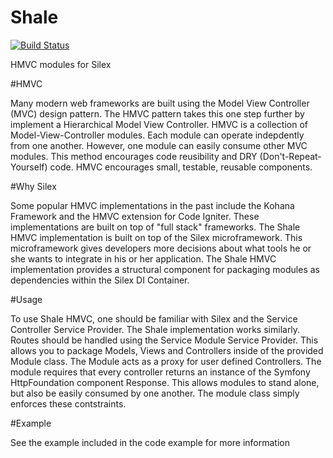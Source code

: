 Shale
=====

[![Build Status](https://travis-ci.org/ShalePHP/HMVC.png?branch=master)](https://travis-ci.org/ShalePHP/HMVC)

HMVC modules for Silex


#HMVC

Many modern web frameworks are built using the Model View Controller (MVC) design pattern. The HMVC pattern takes this one step further by implement a Hierarchical Model View Controller.
HMVC is a collection of Model-View-Controller modules. Each module can operate indepdently from one another. However, one module can easily consume other MVC modules. This method encourages code reusibility and DRY (Don't-Repeat-Yourself) code. HMVC encourages small, testable, reusable components.

#Why Silex

Some popular HMVC implementations in the past include the Kohana Framework and the HMVC extension for Code Igniter. These implementations are built on top of "full stack" frameworks. The Shale HMVC implementation is built on top of the Silex microframework. This microframework gives developers more decisions about what tools he or she wants to integrate in his or her application. The Shale HMVC implementation provides a structural component for packaging modules as dependencies within the Silex DI Container. 

#Usage

To use Shale HMVC, one should be familiar with Silex and the Service Controller Service Provider. The Shale implementation works similarly. Routes should be handled using the Service
Module Service Provider. This allows you to package Models, Views and Controllers inside of the provided Module class. The Module acts as a proxy for user defined Controllers. The module requires that every controller returns an instance of the Symfony HttpFoundation component Response. This allows modules to stand alone, but also be easily consumed by one another. The module class simply enforces these contstraints. 

#Example

See the example included in the code example for more information
